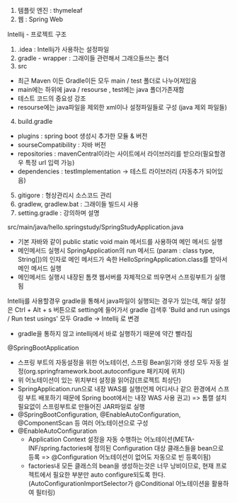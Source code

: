 1. 템플릿 엔진 : thymeleaf
2. 웹 : Spring Web

Intellij - 프로젝트 구조
1. .idea : Intellij가 사용하는 설정파일
2. gradle - wrapper : 그래이들 관련해서 그래으들쓰는 폴더
3. src
 - 최근 Maven 이든 Gradle이든 모두 main / test 폴더로 나누어져있음
 - main에는 하위에 java / resourse , test에는 java 폴더가존재함
 - 테스트 코드의 중요성 강조
 - resourse에는 java파일을 제외한 xml이나 설정파일들로 구성 (java 제외 파일들)
4. build.gradle
 - plugins : spring boot  생성시 추가한 모듈 & 버전
 - sourseCompatibility : 자바 버전
 - repositories : mavenCentral이라는 사이트에서 라이브러리를 받으라(필요할경우 특정 url 입력 가능)
 - dependencies : testImplementation -> 테스트 라이브러리 (자동추가 되어있음)
5. gitigore : 형상관리시 소스코드 관리 
6. gradlew, gradlew.bat : 그래이들 빌드시 사용
7. setting.gradle : 강의하며 설명

src/main/java/hello.springstudy/SpringStudyApplication.java
 - 기본 자바와 같이 public static void main 메서드를 사용하여 메인 메서드 실행
 - 메인메서드 실행시 SpringApplication의 run 메서드 (param : class type, String[])의 인자로 메인 메서드가 속한 HelloSpringApplication.class를 받아서 메인 메서드 실행
 - 메인메서드 실행시 내장된 톰캣 웹서버를 자체적으로 띄우면서 스프링부트가 실행 됨
 
Intellij를 사용할경우 gradle을 통해서 java파일이 실행되는 경우가 있는데, 해당 설정은 Ctrl + Alt + s 버튼으로 setting에 들어가서 gradle 검색후 'Build and run usings / Run test usings' 모두 Gradle -> Intellij 로 변경
 - gradle을 통하지 않고 intellij에서 바로 실행하기 때문에 약간 빨라짐


@SpringBootApplication
  - 스프링 부트의 자동설정을 위한 어노테이션, 스프링 Bean읽기와 생성 모두 자동 설정(org.springframework.boot.autoconfigure 패키지에 위치)
  - 위 어노테이션이 있는 위치부터 설정을 읽어감(프로젝트 최상단)
  - SpringApplication.run으로 내장 WAS를 실행(언제 어디서나 같으 환경에서 스프링 부트 배포하기 때문에 Spring boot에서는 내장 WAS 사용 권고)
    => 톰캘 설치 필요없이 스프링부트로 만들어진 JAR파일로 실행
 - @SpringBootConfiguration, @EnableAutoConfiguration, @ComponentScan 등 여러 어노테이션으로 구성
 - @EnableAutoConfiguration
   - Application Context 설정을 자동 수행하는 어노테이션(META-INF/spring.factories에 정의된 Configuration 대상 클래스들을 bean으로 등록 => @Configuration 어노테이션이 없어도 자동으로 빈 등록이됨)
   - factories내 모든 클래스의 bean을 생성하는것은 너무 낭비이므로, 현재 프로젝트에서 필요한 부분만 auto configure되도록 한다.(AutoConfigurationImportSelector가 @Conditional 어노테이션을 활용하여 필터링)